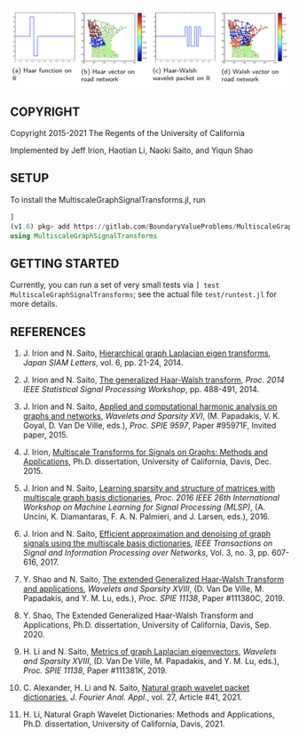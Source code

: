 ![Haar-Walsh on R vs on Graph](./GHWT.png "Haar-Walsh on R vs on Graph")

## COPYRIGHT

Copyright 2015-2021 The Regents of the University of California

Implemented by Jeff Irion, Haotian Li, Naoki Saito, and Yiqun Shao


## SETUP

To install the MultiscaleGraphSignalTransforms.jl, run
```julia
]
(v1.6) pkg> add https://gitlab.com/BoundaryValueProblems/MultiscaleGraphSignalTransforms.jl.git
using MultiscaleGraphSignalTransforms
```

## GETTING STARTED

Currently, you can run a set of very small tests via ```] test MultiscaleGraphSignalTransforms```; see the actual file ```test/runtest.jl``` for more details.

## REFERENCES

1. J. Irion and N. Saito, [Hierarchical graph Laplacian eigen transforms](http://doi.org/10.14495/jsiaml.6.21), *Japan SIAM Letters*, vol. 6, pp. 21-24, 2014.

2. J. Irion and N. Saito, [The generalized Haar-Walsh transform](http://dx.doi.org/10.1109/SSP.2014.6884678), *Proc. 2014 IEEE Statistical Signal Processing Workshop*, pp. 488-491, 2014.

3. J. Irion and N. Saito, [Applied and computational harmonic analysis on
graphs and networks](http://dx.doi.org/10.1117/12.2186921), *Wavelets and Sparsity XVI*, (M. Papadakis, V. K. Goyal, D. Van De Ville, eds.), *Proc. SPIE 9597*, Paper #95971F, Invited paper, 2015.

4. J. Irion, [Multiscale Transforms for Signals on Graphs: Methods and Applications](https://jefflirion.github.io/publications_and_presentations/irion_dissertation.pdf), Ph.D. dissertation, University of California, Davis, Dec. 2015.

5. J. Irion and N. Saito, [Learning sparsity and structure of matrices with multiscale graph basis dictionaries](http://dx.doi.org/10.1109/MLSP.2016.7738892), *Proc. 2016 IEEE 26th International Workshop on Machine Learning for Signal Processing (MLSP)*, (A. Uncini, K. Diamantaras, F. A. N. Palmieri, and J. Larsen, eds.), 2016.

6. J. Irion and N. Saito, [Efficient approximation and denoising of graph signals using the multiscale basis dictionaries](http://dx.doi.org/10.1109/TSIPN.2016.2632039), *IEEE Transactions on Signal and Information Processing over Networks*, Vol. 3, no. 3, pp. 607-616, 2017.

7. Y. Shao and N. Saito, [The extended Generalized Haar-Walsh Transform and applications](https://www.math.ucdavis.edu/~saito/publications/saito_eghwt.pdf), *Wavelets and Sparsity XVIII*, (D. Van De Ville, M. Papadakis, and Y. M. Lu, eds.), *Proc. SPIE 11138*, Paper #111380C, 2019.

8. Y. Shao, The Extended Generalized Haar-Walsh Transform and Applications, Ph.D. dissertation, University of California, Davis, Sep. 2020.

9. H. Li and N. Saito, [Metrics of graph Laplacian eigenvectors](https://www.math.ucdavis.edu/~saito/publications/metgraphlap.html), *Wavelets and Sparsity XVIII*, (D. Van De Ville, M. Papadakis, and Y. M. Lu, eds.), *Proc. SPIE 11138*, Paper #111381K, 2019.

10. C. Alexander, H. Li and N. Saito, [Natural graph wavelet packet dictionaries](https://link.springer.com/article/10.1007/s00041-021-09832-3), *J. Fourier Anal. Appl.*, vol. 27, Article \#41, 2021.

11. H. Li, Natural Graph Wavelet Dictionaries: Methods and Applications, Ph.D. dissertation, University of California, Davis, 2021.
